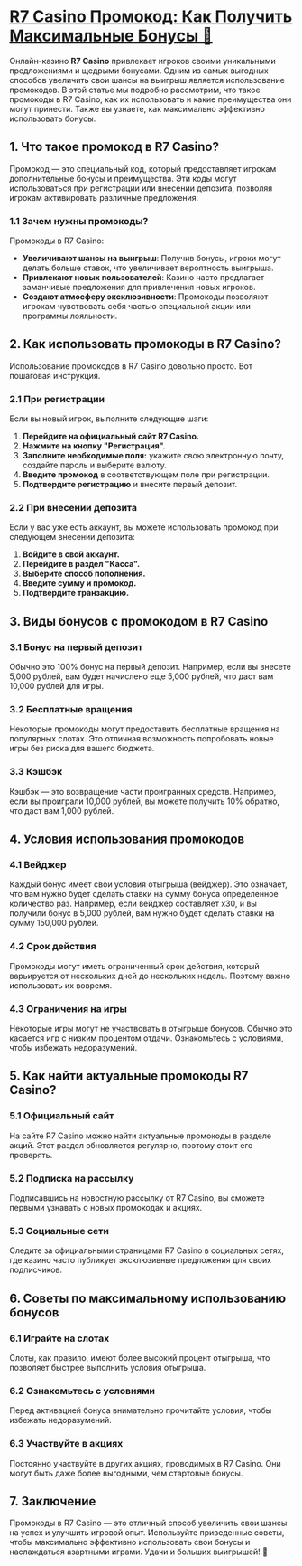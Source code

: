 # [R7 Casino Промокод: Как Получить Максимальные Бонусы 🎁](https://brandplay.link/dByFXP7h)

Онлайн-казино **R7 Casino** привлекает игроков своими уникальными предложениями и щедрыми бонусами. Одним из самых выгодных способов увеличить свои шансы на выигрыш является использование промокодов. В этой статье мы подробно рассмотрим, что такое промокоды в R7 Casino, как их использовать и какие преимущества они могут принести. Также вы узнаете, как максимально эффективно использовать бонусы.

## 1. Что такое промокод в R7 Casino?

Промокод — это специальный код, который предоставляет игрокам дополнительные бонусы и преимущества. Эти коды могут использоваться при регистрации или внесении депозита, позволяя игрокам активировать различные предложения.

### 1.1 Зачем нужны промокоды?

Промокоды в R7 Casino:

* **Увеличивают шансы на выигрыш**: Получив бонусы, игроки могут делать больше ставок, что увеличивает вероятность выигрыша.
* **Привлекают новых пользователей**: Казино часто предлагает заманчивые предложения для привлечения новых игроков.
* **Создают атмосферу эксклюзивности**: Промокоды позволяют игрокам чувствовать себя частью специальной акции или программы лояльности.

## 2. Как использовать промокоды в R7 Casino?

Использование промокодов в R7 Casino довольно просто. Вот пошаговая инструкция.

### 2.1 При регистрации

Если вы новый игрок, выполните следующие шаги:

1. **Перейдите на официальный сайт R7 Casino.**
2. **Нажмите на кнопку "Регистрация".**
3. **Заполните необходимые поля:** укажите свою электронную почту, создайте пароль и выберите валюту.
4. **Введите промокод** в соответствующем поле при регистрации.
5. **Подтвердите регистрацию** и внесите первый депозит.

### 2.2 При внесении депозита

Если у вас уже есть аккаунт, вы можете использовать промокод при следующем внесении депозита:

1. **Войдите в свой аккаунт.**
2. **Перейдите в раздел "Касса".**
3. **Выберите способ пополнения.**
4. **Введите сумму и промокод.**
5. **Подтвердите транзакцию.**

## 3. Виды бонусов с промокодом в R7 Casino

### 3.1 Бонус на первый депозит

Обычно это 100% бонус на первый депозит. Например, если вы внесете 5,000 рублей, вам будет начислено еще 5,000 рублей, что даст вам 10,000 рублей для игры.

### 3.2 Бесплатные вращения

Некоторые промокоды могут предоставить бесплатные вращения на популярных слотах. Это отличная возможность попробовать новые игры без риска для вашего бюджета.

### 3.3 Кэшбэк

Кэшбэк — это возвращение части проигранных средств. Например, если вы проиграли 10,000 рублей, вы можете получить 10% обратно, что даст вам 1,000 рублей.

## 4. Условия использования промокодов

### 4.1 Вейджер

Каждый бонус имеет свои условия отыгрыша (вейджер). Это означает, что вам нужно будет сделать ставки на сумму бонуса определенное количество раз. Например, если вейджер составляет x30, и вы получили бонус в 5,000 рублей, вам нужно будет сделать ставки на сумму 150,000 рублей.

### 4.2 Срок действия

Промокоды могут иметь ограниченный срок действия, который варьируется от нескольких дней до нескольких недель. Поэтому важно использовать их вовремя.

### 4.3 Ограничения на игры

Некоторые игры могут не участвовать в отыгрыше бонусов. Обычно это касается игр с низким процентом отдачи. Ознакомьтесь с условиями, чтобы избежать недоразумений.

## 5. Как найти актуальные промокоды R7 Casino?

### 5.1 Официальный сайт

На сайте R7 Casino можно найти актуальные промокоды в разделе акций. Этот раздел обновляется регулярно, поэтому стоит его проверять.

### 5.2 Подписка на рассылку

Подписавшись на новостную рассылку от R7 Casino, вы сможете первыми узнавать о новых промокодах и акциях.

### 5.3 Социальные сети

Следите за официальными страницами R7 Casino в социальных сетях, где казино часто публикует эксклюзивные предложения для своих подписчиков.

## 6. Советы по максимальному использованию бонусов

### 6.1 Играйте на слотах

Слоты, как правило, имеют более высокий процент отыгрыша, что позволяет быстрее выполнить условия отыгрыша.

### 6.2 Ознакомьтесь с условиями

Перед активацией бонуса внимательно прочитайте условия, чтобы избежать недоразумений.

### 6.3 Участвуйте в акциях

Постоянно участвуйте в других акциях, проводимых в R7 Casino. Они могут быть даже более выгодными, чем стартовые бонусы.

## 7. Заключение

Промокоды в R7 Casino — это отличный способ увеличить свои шансы на успех и улучшить игровой опыт. Используйте приведенные советы, чтобы максимально эффективно использовать свои бонусы и наслаждаться азартными играми. Удачи и больших выигрышей! 🎊
